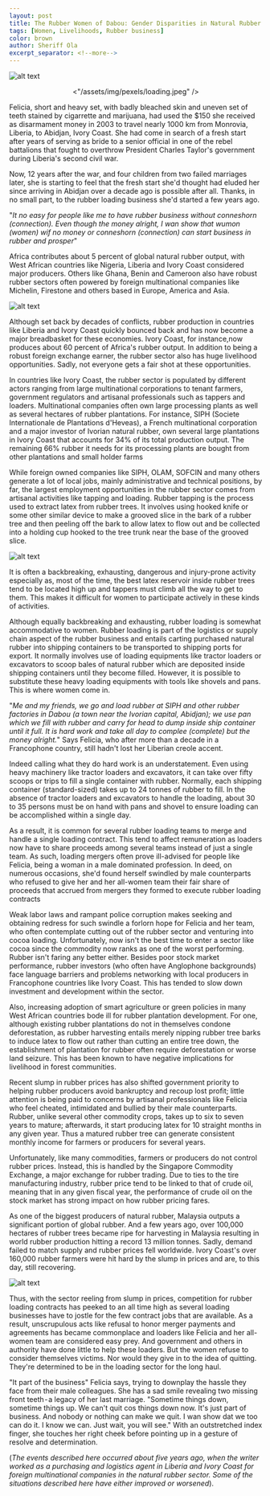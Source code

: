 ```yaml
---
layout: post
title: The Rubber Women of Dabou: Gender Disparities in Natural Rubber Enterprise Opportunities in Ivory Coast
tags: [Women, Livelihoods, Rubber business]
color: brown
author: Sheriff Ola
excerpt_separator: <!--more-->
---
```


![alt text]( /assets/img/pexels/loading.jpeg "Manual rubber loading using bare hands a common practice in West Africa | image courtesy of Google")

<p align="center"><"/assets/img/pexels/loading.jpeg" /></p>

Felicia, short and heavy set, with badly bleached skin and uneven set of teeth stained by cigarrette and marijuana, had used the $150 she received as disarmament money in 2003 to travel nearly 1000 km from Monrovia, Liberia, to Abidjan, Ivory Coast. She had come in search of a fresh start after years of serving as bride to a senior official in one of the rebel battalions that fought to overthrow President Charles Taylor's government during Liberia's second civil war.

<!--more-->

Now, 12 years after the war, and four children from two failed marriages later, she is starting to feel that the fresh start she'd thought had eluded her since arriving in Abidjan over a decade ago is possible after all. Thanks, in no small part, to the rubber loading business she'd started a few years ago.

"*It no easy for people like me to have rubber business without conneshorn (connection). Even though the money alright, I wan show that wumon (women) wif no money or conneshorn (connection) can start business in rubber and prosper*"

Africa contributes about 5 percent of global natural rubber output, with West African countries like Nigeria, Liberia and Ivory Coast considered major producers. Others like Ghana, Benin and Cameroon also have robust rubber sectors often powered by foreign multinational companies like Michelin, Firestone and others based in Europe, America and Asia.

![alt text]( /assets/img/pexels/rubber_producers.png "Major rubber producing countries in 2014 | WorldAtlas.com")

Although set back by decades of conflicts, rubber production in countries like Liberia and Ivory Coast quickly bounced back and has now become a major breadbasket for these economies. Ivory Coast, for instance,now produces about 60 percent of Africa's rubber output. In addition to being a robust foreign exchange earner, the rubber sector also has huge livelihood opportunities. Sadly, not everyone gets a fair shot at these opportunities.

In countries like Ivory Coast, the rubber sector is populated by different actors ranging from large multinational corporations to tenant farmers, government regulators and artisanal professionals such as tappers and loaders. Multinational companies often own large processing plants as well as several hectares of rubber plantations. For instance, SIPH (Societe Internationale de Plantations d'Heveas), a French multinational corporation and a major investor of Ivorian natural rubber, own several large plantations in Ivory Coast that accounts for 34% of its total production output. The remaining 66% rubber it needs for its processing plants are bought from other plantations and small holder farms

While foreign owned companies like SIPH, OLAM, SOFCIN and many others generate a lot of local jobs, mainly administrative and technical positions, by far, the largest employment opportunities in the rubber sector comes from artisanal activities like tapping and loading. Rubber tapping is the process used to extract latex from rubber trees. It involves using hooked knife or some other similar device to make a grooved slice in the bark of a rubber tree and then peeling off the bark to allow latex to flow out and be collected into a holding cup hooked to the tree trunk near the base of the grooved slice.

![alt text]( /assets/img/pexels/tapper.jpeg "Extracting rubber latex | courtesy of google")

It is often a backbreaking, exhausting, dangerous and injury-prone activity especially as, most of the time, the best latex reservoir inside rubber trees tend to be located high up and tappers must climb all the way to get to them. This makes it difficult for women to participate actively in these kinds of activities.

Although equally backbreaking and exhausting, rubber loading is somewhat accommodative to women. Rubber loading is part of the logistics or supply chain aspect of the rubber business and entails carting purchased natural rubber into shipping containers to be transported to shipping ports for export. It normally involves use of loading equipments like tractor loaders or excavators to scoop bales of natural rubber which are deposited inside shipping containers until they become filled. However, it is possible to substitute these heavy loading equipments with tools like shovels and pans. This is where women come in.

"*Me and my friends, we go and load rubber at SIPH and other rubber factories in Dabou (a town near the Ivorian capital, Abidjan); we use pan which we fill with rubber and carry for head to dump inside ship container until it full. It is hard work and take all day to complee (complete) but the money alright.*" Says Felicia, who after more than a decade in a Francophone country, still hadn't lost her Liberian creole accent.

Indeed calling what they do hard work is an understatement. Even using heavy machinery like tractor loaders and excavators, it can take over fifty scoops or trips to fill a single container with rubber. Normally, each shipping container (standard-sized) takes up to 24 tonnes of rubber to fill. In the absence of tractor loaders and excavators to handle the loading, about 30 to 35 persons must be on hand with pans and shovel to ensure loading can be accomplished within a single day.

As a result, it is common for several rubber loading teams to merge and handle a single loading contract. This tend to affect remuneration as loaders now have to share proceeds among several teams instead of just a single team. As such, loading mergers often prove ill-advised for people like Felicia, being a woman in a male dominated profession. In deed, on numerous occasions, she'd found herself swindled by male counterparts who refused to give her and her all-women team their fair share of proceeds that accrued from mergers they formed to execute rubber loading contracts

Weak labor laws and rampant police corruption makes seeking and obtaining redress for such swindle a forlorn hope for Felicia and her team, who often contemplate cutting out of the rubber sector and venturing into cocoa loading. Unfortunately, now isn't the best time to enter a sector like cocoa since the commodity now ranks as one of the worst performing. Rubber isn't faring any better either. Besides poor stock market performance, rubber investors (who often have Anglophone backgrounds) face language barriers and problems networking with local producers in Francophone countries like Ivory Coast. This has tended to slow down investment and development within the sector.

Also, increasing adoption of smart agriculture or green policies in many West African countries bode ill for rubber plantation development. For one, although existing rubber plantations do not in themselves condone deforestation, as rubber harvesting entails merely nipping rubber tree barks to induce latex to flow out rather than cutting an entire tree down, the establishment of plantation for rubber often require deforestation or worse land seizure. This has been known to have negative implications for livelihood in forest communities.

Recent slump in rubber prices has also shifted government priority to helping rubber producers avoid bankruptcy and recoup lost profit; little attention is being paid to concerns by artisanal professionals like Felicia who feel cheated, intimidated and bullied by their male counterparts. Rubber, unlike several other commodity crops, takes up to six to seven years to mature; afterwards, it start producing latex for 10 straight months in any given year. Thus a matured rubber tree can generate consistent monthly income for farmers or producers for several years.

Unfortunately, like many commodities, farmers or producers do not control rubber prices. Instead, this is handled by the Singapore Commodity Exchange, a major exchange for rubber trading. Due to ties to the tire manufacturing industry, rubber price tend to be linked to that of crude oil, meaning that in any given fiscal year, the performance of crude oil on the stock market has strong impact on how rubber pricing fares.

As one of the biggest producers of natural rubber, Malaysia outputs a significant portion of global rubber. And a few years ago, over 100,000 hectares of rubber trees became ripe for harvesting in Malaysia resulting in world rubber production hitting a record 13 million tonnes. Sadly, demand failed to match supply and rubber prices fell worldwide. Ivory Coast's over 160,000 rubber farmers were hit hard by the slump in prices and are, to this day, still recovering.

![alt text]( /assets/img/pexels/stockmarket.png "Uncertain stockmarket affects ruber trade in africa | Google")

Thus, with the sector reeling from slump in prices, competition for rubber loading contracts has peeked to an all time high as several loading businesses have to jostle for the few contract jobs that are available. As a result, unscrupulous acts like refusal to honor merger payments and agreements has became commonplace and loaders like Felicia and her all-women team are considered easy prey. And government and others in authority have done little to help these loaders. But the women refuse to consider themselves victims. Nor would they give in to the idea of quitting. They're determined to be in the loading sector for the long haul.

"It part of the business" Felicia says, trying to downplay the hassle they face from their male colleagues. She has a sad smile revealing two missing front teeth - a legacy of her last marriage. "Sometime things down, sometime things up. We can't quit cos things down now. It's just part of business. And nobody or nothing can make we quit. I wan show dat we too can do it. I know we can. Just wait, you will see." With an outstretched index finger, she touches her right cheek before pointing up in a gesture of resolve and determination.


(*The events described here occurred about five years ago, when the writer worked as a purchasing and logistics agent in Liberia and Ivory Coast for foreign multinational companies in the natural rubber sector. Some of the situations described here have either improved or worsened*).
